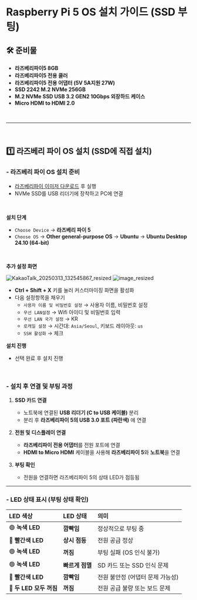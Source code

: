 # Raspberry Pi 5 OS 설치 가이드 (SSD 부팅)

## 🛠️ 준비물
- **라즈베리파이5 8GB**
- **라즈베리파이5 전용 쿨러**
- **라즈베리파이5 전용 어댑터 (5V 5A지원 27W)**
- **SSD 2242 M.2 NVMe 256GB**
- **M.2 NVMe SSD USB 3.2 GEN2 10Gbps 외장하드 케이스**
- **Micro HDMI to HDMI 2.0**
<br>

---

<br>


## 1️⃣ **라즈베리 파이 OS 설치 (SSD에 직접 설치)**

### - **라즈베리 파이 OS 설치 준비**
-  [라즈베리파이 이미저 다운로드](https://www.raspberrypi.com/software/) 후 실행
-  NVMe SSD를 USB 리더기에 장착하고 PC에 연결
<br>

**설치 단계**
- `Choose Device` → **라즈베리 파이 5**
- `Choose OS` → **Other general-purpose OS** → **Ubuntu** → **Ubuntu Desktop 24.10 (64-bit)**
<br>

**추가 설정 화면**

![KakaoTalk_20250313_132545867_resized](https://github.com/user-attachments/assets/9e2c3968-5775-4e2c-995a-f61589882a3b)
![image_resized](https://github.com/user-attachments/assets/ee1f0ce0-3223-42bd-ae6c-21c7d4fec0fe)

- **Ctrl + Shift + X** 키를 눌러 커스터마이징 화면을 활성화
- 다음 설정항목을 채우기
  - `사용자 이름 및 비밀번호 설정` → 사용자 이름, 비밀번호 설정
  - `무선 LAN설정` → Wifi 아이디 및 비밀번호 입력
  - `무선 LAN 국가 설정` → KR
  - `로캐일 설정` → 시간대: `Asia/Seoul`, 키보드 레이아웃: `us`
  - `SSH 활성화` → 체크  


**설치 진행**
- 선택 완료 후 설치 진행
<br>

### - **설치 후 연결 및 부팅 과정**

1. **SSD 카드 연결**
   - 노트북에 연결된 **USB 리더기 (C to USB 케이블)** 분리
   - 분리 후 **라즈베리파이 5의 USB 3.0 포트 (파란색)** 에 연결

2. **전원 및 디스플레이 연결**
   - **라즈베리파이 전용 어댑터**를 전원 포트에 연결
   - **HDMI to Micro HDMI** 케이블을 사용해 **라즈베리파이 5**와 **노트북**을 연결

3. **부팅 확인**
   - 전원을 연결하면 라즈베리파이 5의 상태 LED가 점등됨

---

### - **LED 상태 표시 (부팅 상태 확인)**

| **LED 색상** | **LED 상태** | **의미** |
|:--------------|:--------------|:------------|
| 🟢 **녹색 LED** | **깜빡임** | 정상적으로 부팅 중 |
| 🔴 **빨간색 LED** | **상시 점등** | 전원 공급 정상 |
| 🟢 **녹색 LED** | **꺼짐** | 부팅 실패 (OS 인식 불가) |
| 🟢 **녹색 LED** | **빠르게 점멸** | SD 카드 또는 SSD 인식 문제 |
| 🔴 **빨간색 LED** | **깜빡임** | 전원 불안정 (어댑터 문제 가능성) |
| 🚫 **두 LED 모두 꺼짐** | **꺼짐** | 전원 공급 불량 또는 보드 문제 |
















